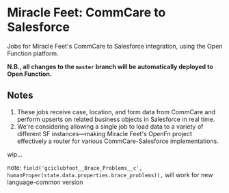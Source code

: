 # Miracle Feet: CommCare to Salesforce
Jobs for Miracle Feet's CommCare to Salesforce integration, using the Open Function platform.

**N.B., all changes to the `master` branch will be automatically deployed to Open Function.**

## Notes
1. These jobs receive case, location, and form data from CommCare and perform upserts on related business objects in Salesforce in real time.
2. We're considering allowing a single job to load data to a variety of different SF instances—making Miracle Feet's OpenFn project effectively a router for various CommCare-Salesforce implementations.

wip...


note: `field('gciclubfoot__Brace_Problems__c', humanProper(state.data.properties.brace_problems)),` will work for new language-common version
